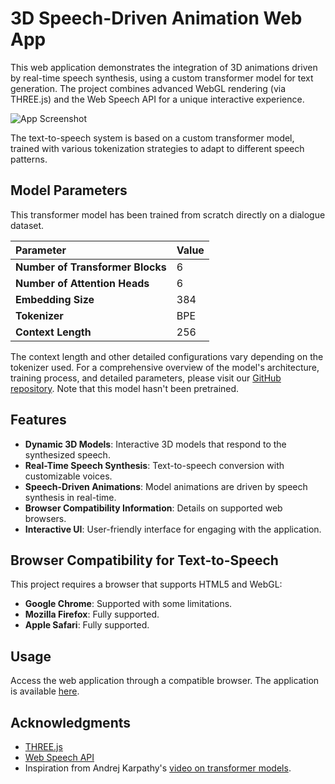 # 3D Speech-Driven Animation Web App

This web application demonstrates the integration of 3D animations driven by real-time speech synthesis, using a custom transformer model for text generation. The project combines advanced WebGL rendering (via THREE.js) and the Web Speech API for a unique interactive experience.

![App Screenshot](images/screen.png)

The text-to-speech system is based on a custom transformer model, trained with various tokenization strategies to adapt to different speech patterns.

## Model Parameters

This transformer model has been trained from scratch directly on a dialogue dataset. 

| Parameter | Value |
|:--|:--|
| **Number of Transformer Blocks** | 6 |
| **Number of Attention Heads** | 6 |
| **Embedding Size** | 384 |
| **Tokenizer** | BPE |
| **Context Length** | 256 |

The context length and other detailed configurations vary depending on the tokenizer used. For a comprehensive overview of the model's architecture, training process, and detailed parameters, please visit our [GitHub repository](https://github.com/yourusername/your-repository-name). Note that this model hasn't been pretrained. 

## Features

- **Dynamic 3D Models**: Interactive 3D models that respond to the synthesized speech.
- **Real-Time Speech Synthesis**: Text-to-speech conversion with customizable voices.
- **Speech-Driven Animations**: Model animations are driven by speech synthesis in real-time.
- **Browser Compatibility Information**: Details on supported web browsers.
- **Interactive UI**: User-friendly interface for engaging with the application.

## Browser Compatibility for Text-to-Speech

This project requires a browser that supports HTML5 and WebGL:

- **Google Chrome**: Supported with some limitations.
- **Mozilla Firefox**: Fully supported.
- **Apple Safari**: Fully supported.

## Usage

Access the web application through a compatible browser. The application is available [here](hugodmn.github.io/ThreeJsProject/).


## Acknowledgments

- [THREE.js](https://threejs.org/)
- [Web Speech API](https://developer.mozilla.org/en-US/docs/Web/API/Web_Speech_API)
- Inspiration from Andrej Karpathy's [video on transformer models](https://www.youtube.com/watch?v=kCc8FmEb1nY&t=1s).
